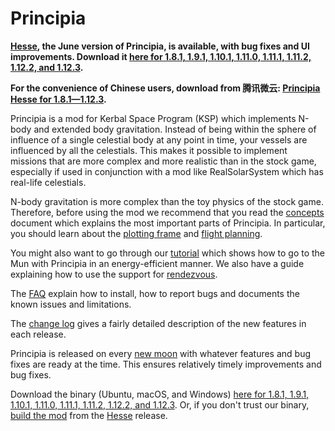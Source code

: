 # Principia

**[Hesse](https://github.com/mockingbirdnest/Principia/wiki/Change-Log#hesse), the June version of Principia, is available, with bug fixes and UI improvements.  Download it [here for 1.8.1, 1.9.1, 1.10.1, 1.11.0, 1.11.1, 1.11.2, 1.12.2, and 1.12.3](https://bit.ly/3xZELEm).**

**For the convenience of Chinese users, download from 腾讯微云: [Principia Hesse for 1.8.1—1.12.3](https://share.weiyun.com/OKi28jmn).**

Principia is a mod for Kerbal Space Program (KSP) which implements N-body and extended body gravitation.  Instead of being within the sphere of influence of a single celestial body at any point in time, your vessels are influenced by all the celestials.  This makes it possible to implement missions that are more complex and more realistic than in the stock game, especially if used in conjunction with a mod like RealSolarSystem which has real-life celestials.

N-body gravitation is more complex than the toy physics of the stock game.  Therefore, before using the mod we recommend that you read the [concepts](https://github.com/mockingbirdnest/Principia/wiki/Concepts) document which explains the most important parts of Principia.  In particular, you should learn about the [plotting frame](https://github.com/mockingbirdnest/Principia/wiki/Concepts#plotting-frame) and [flight planning](https://github.com/mockingbirdnest/Principia/wiki/Concepts#flight-planning).

You might also want to go through our
[tutorial](https://github.com/mockingbirdnest/Principia/wiki/A-guide-to-going-to-the-Mun-with-Principia) which shows how 
to go to the Mun with Principia in an energy-efficient manner.  We also have a guide explaining how to use the support for [rendezvous](https://github.com/mockingbirdnest/Principia/wiki/A-guide-to-performing-low-orbit-rendezvous).

The [FAQ](https://github.com/mockingbirdnest/Principia/wiki/Installing,-reporting-bugs,-and-frequently-asked-questions) explain how to install, how to report bugs and documents the known issues and limitations.

The [change log](https://github.com/mockingbirdnest/Principia/wiki/Change-Log) gives a fairly detailed description of the new features in each release.

Principia is released on every [new moon](https://en.wikipedia.org/wiki/New_moon) with whatever features and bug fixes are ready at the time.  This ensures relatively timely improvements and bug fixes.

Download the binary (Ubuntu, macOS, and Windows) [here for 1.8.1, 1.9.1, 1.10.1, 1.11.0, 1.11.1, 1.11.2, 1.12.2, and 1.12.3](https://bit.ly/3xZELEm).  Or, if you don't trust our binary, [build the mod](https://github.com/mockingbirdnest/Principia/blob/master/documentation/Setup.md) from the [Hesse](https://github.com/mockingbirdnest/Principia/releases/tag/2022062903-Hesse) release.
